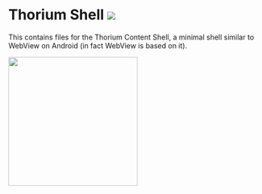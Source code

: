 # Thorium Shell <img src="https://github.com/Alex313031/Thorium/blob/main/logos/NEW/thorium-devtools-64.png">

This contains files for the Thorium Content Shell, a minimal shell similar to WebView on Android (in fact WebView is based on it).

<img src="https://github.com/Alex313031/Thorium/blob/main/logos/STAGING/error_dog.png" width="256">
